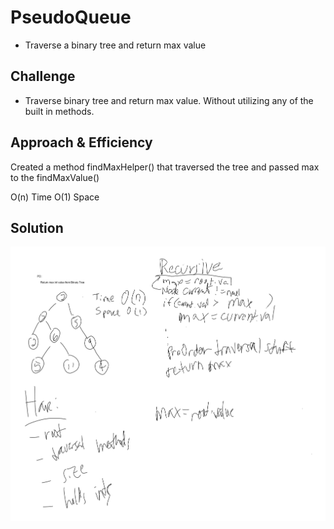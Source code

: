 # PseudoQueue
<!-- Short summary or background information -->
- Traverse a binary tree and return max value

## Challenge
<!-- Description of the challenge -->
- Traverse binary tree and return max value. Without utilizing any of the built in methods.

## Approach & Efficiency
<!-- What approach did you take? Why? What is the Big O space/time for this approach? -->
Created a method findMaxHelper() that traversed the tree and passed max to the findMaxValue()

O(n) Time 
O(1) Space

## Solution
<!-- Embedded whiteboard image -->
![Max Value](assets/maxvalue.png)